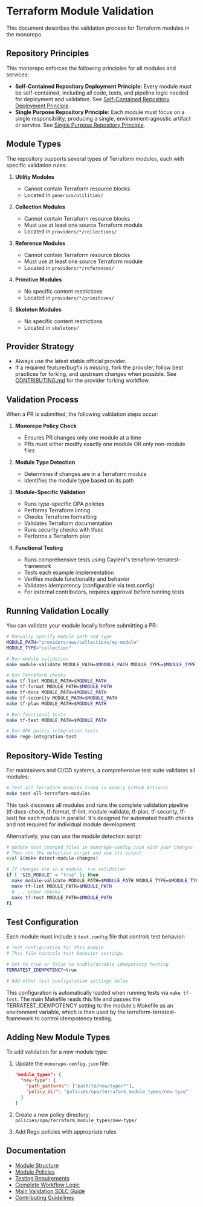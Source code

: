 # Terraform Module Validation

This document describes the validation process for Terraform modules in the monorepo.

## Repository Principles

This monorepo enforces the following principles for all modules and services:

- **Self-Contained Repository Deployment Principle:** Every module must be self-contained, including all code, tests, and pipeline logic needed for deployment and validation. See [Self-Contained Repository Deployment Principle](./principles/self-contained-repository-deployment-principle.md).
- **Single Purpose Repository Principle:** Each module must focus on a single responsibility, producing a single, environment-agnostic artifact or service. See [Single Purpose Repository Principle](./principles/single-purpose-repository-principle.md).

## Module Types

The repository supports several types of Terraform modules, each with specific validation rules:

1. **Utility Modules**
   - Cannot contain Terraform resource blocks
   - Located in `generics/utilities/`

2. **Collection Modules**
   - Cannot contain Terraform resource blocks
   - Must use at least one source Terraform module
   - Located in `providers/*/collections/`

3. **Reference Modules**
   - Cannot contain Terraform resource blocks
   - Must use at least one source Terraform module
   - Located in `providers/*/references/`

4. **Primitive Modules**
   - No specific content restrictions
   - Located in `providers/*/primitives/`

5. **Skeleton Modules**
   - No specific content restrictions
   - Located in `skeletons/`

## Provider Strategy

- Always use the latest stable official provider.
- If a required feature/bugfix is missing, fork the provider, follow best practices for forking, and upstream changes when possible. See [CONTRIBUTING.md](../CONTRIBUTING.md) for the provider forking workflow.

## Validation Process

When a PR is submitted, the following validation steps occur:

1. **Monorepo Policy Check**
   - Ensures PR changes only one module at a time
   - PRs must either modify exactly one module OR only non-module files

2. **Module Type Detection**
   - Determines if changes are in a Terraform module
   - Identifies the module type based on its path

3. **Module-Specific Validation**
   - Runs type-specific OPA policies
   - Performs Terraform linting
   - Checks Terraform formatting
   - Validates Terraform documentation
   - Runs security checks with tfsec
   - Performs a Terraform plan

4. **Functional Testing**
   - Runs comprehensive tests using Caylent's terraform-terratest-framework
   - Tests each example implementation
   - Verifies module functionality and behavior
   - Validates idempotency (configurable via test.config)
   - For external contributors, requires approval before running tests

## Running Validation Locally

You can validate your module locally before submitting a PR:

```bash
# Manually specify module path and type
MODULE_PATH="providers/aws/collections/my-module"
MODULE_TYPE="collection"

# Run module validation
make module-validate MODULE_PATH=$MODULE_PATH MODULE_TYPE=$MODULE_TYPE

# Run Terraform checks
make tf-lint MODULE_PATH=$MODULE_PATH
make tf-format MODULE_PATH=$MODULE_PATH
make tf-docs MODULE_PATH=$MODULE_PATH
make tf-security MODULE_PATH=$MODULE_PATH
make tf-plan MODULE_PATH=$MODULE_PATH

# Run functional tests
make tf-test MODULE_PATH=$MODULE_PATH

# Run OPA policy integration tests
make rego-integration-test
```

## Repository-Wide Testing

For maintainers and CI/CD systems, a comprehensive test suite validates all modules:

```bash
# Test all Terraform modules (used in weekly GitHub Actions)
make test-all-terraform-modules
```

This task discovers all modules and runs the complete validation pipeline (tf-docs-check, tf-format, tf-lint, module-validate, tf-plan, tf-security, tf-test) for each module in parallel. It's designed for automated health checks and not required for individual module development.

Alternatively, you can use the module detection script:

```bash
# Update test_changed_files in monorepo-config.json with your changes
# Then run the detection script and use its output
eval $(make detect-module-changes)

# If changes are in a module, run validation
if [ "$IS_MODULE" = "true" ]; then
  make module-validate MODULE_PATH=$MODULE_PATH MODULE_TYPE=$MODULE_TYPE
  make tf-lint MODULE_PATH=$MODULE_PATH
  # ... other checks
  make tf-test MODULE_PATH=$MODULE_PATH
fi
```

## Test Configuration

Each module must include a `test.config` file that controls test behavior:

```bash
# Test configuration for this module
# This file controls test behavior settings

# Set to true or false to enable/disable idempotency testing
TERRATEST_IDEMPOTENCY=true

# Add other test configuration settings below
```

This configuration is automatically loaded when running tests via `make tf-test`. The main Makefile reads this file and passes the TERRATEST_IDEMPOTENCY setting to the module's Makefile as an environment variable, which is then used by the terraform-terratest-framework to control idempotency testing.

## Adding New Module Types

To add validation for a new module type:

1. Update the `monorepo-config.json` file:
   ```json
   "module_types": {
     "new-type": {
       "path_patterns": ["path/to/new/type/*"],
       "policy_dir": "policies/opa/terraform_module_types/new-type"
     }
   }
   ```

2. Create a new policy directory: `policies/opa/terraform_module_types/new-type/`
3. Add Rego policies with appropriate rules

## Documentation
- [Module Structure](terraform-module-structure.md)
- [Module Policies](terraform-module-policies.md)
- [Testing Requirements](terraform-module-testing.md)
- [Complete Workflow Logic](WORKFLOW_LOGIC.md)
- [Main Validation SDLC Guide](main-validation-sdlc.md)
- [Contributing Guidelines](CONTRIBUTING.md)